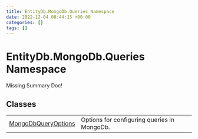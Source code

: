 ```yaml
---
title: EntityDb.MongoDb.Queries Namespace
date: 2022-12-04 08:44:15 +00:00
categories: []
tags: []
---
```


# EntityDb.MongoDb.Queries Namespace
Missing Summary Doc!
## Classes
<table><tr><td><a href='dotnet-entitydb-mongodb-queries-mongodbqueryoptions'>MongoDbQueryOptions</a></td><td>
Options for configuring queries in MongoDb.
</td></tr></table>
